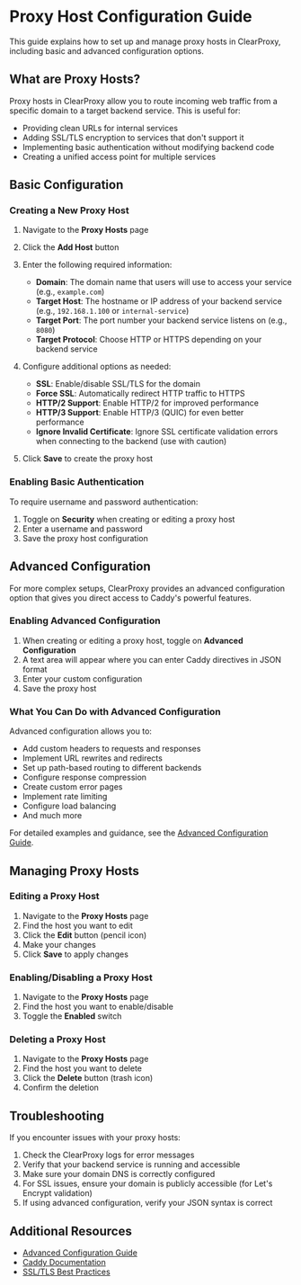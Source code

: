 # Proxy Host Configuration Guide

This guide explains how to set up and manage proxy hosts in ClearProxy, including basic and advanced configuration options.

## What are Proxy Hosts?

Proxy hosts in ClearProxy allow you to route incoming web traffic from a specific domain to a target backend service. This is useful for:

- Providing clean URLs for internal services
- Adding SSL/TLS encryption to services that don't support it
- Implementing basic authentication without modifying backend code
- Creating a unified access point for multiple services

## Basic Configuration

### Creating a New Proxy Host

1. Navigate to the **Proxy Hosts** page
2. Click the **Add Host** button
3. Enter the following required information:
   - **Domain**: The domain name that users will use to access your service (e.g., `example.com`)
   - **Target Host**: The hostname or IP address of your backend service (e.g., `192.168.1.100` or `internal-service`)
   - **Target Port**: The port number your backend service listens on (e.g., `8080`)
   - **Target Protocol**: Choose HTTP or HTTPS depending on your backend service

4. Configure additional options as needed:
   - **SSL**: Enable/disable SSL/TLS for the domain
   - **Force SSL**: Automatically redirect HTTP traffic to HTTPS
   - **HTTP/2 Support**: Enable HTTP/2 for improved performance
   - **HTTP/3 Support**: Enable HTTP/3 (QUIC) for even better performance
   - **Ignore Invalid Certificate**: Ignore SSL certificate validation errors when connecting to the backend (use with caution)

5. Click **Save** to create the proxy host

### Enabling Basic Authentication

To require username and password authentication:

1. Toggle on **Security** when creating or editing a proxy host
2. Enter a username and password
3. Save the proxy host configuration

## Advanced Configuration

For more complex setups, ClearProxy provides an advanced configuration option that gives you direct access to Caddy's powerful features.

### Enabling Advanced Configuration

1. When creating or editing a proxy host, toggle on **Advanced Configuration**
2. A text area will appear where you can enter Caddy directives in JSON format
3. Enter your custom configuration
4. Save the proxy host

### What You Can Do with Advanced Configuration

Advanced configuration allows you to:

- Add custom headers to requests and responses
- Implement URL rewrites and redirects
- Set up path-based routing to different backends
- Configure response compression
- Create custom error pages
- Implement rate limiting
- Configure load balancing
- And much more

For detailed examples and guidance, see the [Advanced Configuration Guide](advanced-configuration.md).

## Managing Proxy Hosts

### Editing a Proxy Host

1. Navigate to the **Proxy Hosts** page
2. Find the host you want to edit
3. Click the **Edit** button (pencil icon)
4. Make your changes
5. Click **Save** to apply changes

### Enabling/Disabling a Proxy Host

1. Navigate to the **Proxy Hosts** page
2. Find the host you want to enable/disable
3. Toggle the **Enabled** switch

### Deleting a Proxy Host

1. Navigate to the **Proxy Hosts** page
2. Find the host you want to delete
3. Click the **Delete** button (trash icon)
4. Confirm the deletion

## Troubleshooting

If you encounter issues with your proxy hosts:

1. Check the ClearProxy logs for error messages
2. Verify that your backend service is running and accessible
3. Make sure your domain DNS is correctly configured
4. For SSL issues, ensure your domain is publicly accessible (for Let's Encrypt validation)
5. If using advanced configuration, verify your JSON syntax is correct

## Additional Resources

- [Advanced Configuration Guide](advanced-configuration.md)
- [Caddy Documentation](https://caddyserver.com/docs/)
- [SSL/TLS Best Practices](https://caddyserver.com/docs/automatic-https) 